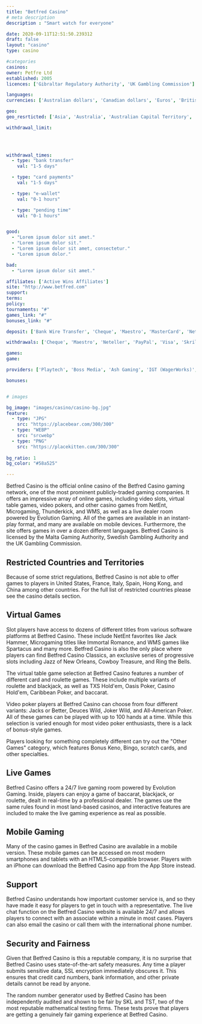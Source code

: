 ```yaml
---
title: "Betfred Casino"
# meta description
description : "Smart watch for everyone"

date: 2020-09-11T12:51:50.239312
draft: false
layout: "casino" 
type: casino

#categories
casinos: 
owner: Petfre Ltd
established: 2005
licences: ['Gibraltar Regulatory Authority', 'UK Gambling Commission']

languages: 
currencies: ['Australian dollars', 'Canadian dollars', 'Euros', 'British pounds sterling', 'Hong Kong dollars', 'Icelandic krónur', 'Japanese yen', 'Malaysian ringgits', 'Norwegian kroner', 'New Zealand dollars', 'Thai baht', 'South African Rand']

geo: 
geo_resrticted: ['Asia', 'Australia', 'Australian Capital Territory', 'New South Wales', 'Northern Territory', 'Queensland', 'South Australia', 'Tasmania', 'Victoria', 'Western Australia', 'Austria', 'Belgium', 'Bulgaria', 'Canada', 'China', 'Cyprus', 'Czech Republic', 'Denmark', 'Estonia', 'France', 'Germany', 'Baden-Württemberg', 'Bayern', 'Berlin', 'Brandenburg', 'Bremen', 'Hamburg', 'Hessen', 'Mecklenburg-Vorpommern', 'Niedersachsen', 'Nordrhein-Westfalen', 'Rheinland-Pfalz', 'Saarland', 'Sachsen', 'Sachsen-Anhalt', 'Schleswig-Holstein', 'Thüringen', 'Greece', 'Hungary', 'Israel', 'Italy', 'Japan', 'Kyrgyzstan', 'Latvia', 'Montenegro', 'Norway', 'Poland', 'Portugal', 'Puerto Rico', 'Romania', 'Serbia', 'Singapore', 'Slovakia', 'South Africa', 'Spain', 'Sweden', 'Switzerland', 'Turkey', 'United States', 'Alabama', 'Alaska', 'American Samoa', 'Arizona', 'Arkansas', 'California', 'Colorado', 'Connecticut', 'Delaware', 'District of Columbia', 'Florida', 'Georgia(US)', 'Guam', 'Hawaii', 'Idaho', 'Illinois', 'Indiana', 'Iowa', 'Kansas', 'Kentucky', 'Louisiana', 'Maine', 'Maryland', 'Massachusetts', 'Michigan', 'Minnesota', 'Mississippi', 'Missouri', 'Montana', 'Nebraska', 'Nevada', 'New Hampshire', 'New Jersey', 'New Mexico', 'New York', 'North Carolina', 'North Dakota', 'Northern Mariana Islands', 'Ohio', 'Oklahoma', 'Oregon', 'Pennsylvania', 'Rhode Island', 'South Carolina', 'South Dakota', 'Tennessee', 'Texas', 'U.S. Virgin Islands', 'Utah', 'Vermont', 'Virginia', 'Washington', 'West Virginia', 'Wisconsin', 'Wyoming']

withdrawal_limit:

  
  

withdrawal_times:
  - type: "bank transfer"
    val: "1-5 days"

  - type: "card payments"
    val: "1-5 days"

  - type: "e-wallet"
    val: "0-1 hours"

  - type: "pending time"
    val: "0-1 hours"


good:
  - "Lorem ipsum dolor sit amet."
  - "Lorem ipsum dolor sit."
  - "Lorem ipsum dolor sit amet, consectetur."
  - "Lorem ipsum dolor."

bad:
  - "Lorem ipsum dolor sit amet."

affiliates: ['Active Wins Affiliates']
site: "http://www.betfred.com"
support: 
terms:
policy:
tournaments: "#"
games_link: "#"
bonuses_link: "#"

deposit: ['Bank Wire Transfer', 'Cheque', 'Maestro', 'MasterCard', 'Neteller', 'PayPal', 'Ukash', 'Visa', 'UK Betting Shops', 'Skrill']

withdrawals: ['Cheque', 'Maestro', 'Neteller', 'PayPal', 'Visa', 'Skrill', 'Bank Wire Transfer']

games: 
game:

providers: ['Playtech', 'Boss Media', 'Ash Gaming', 'IGT (WagerWorks)', 'Realistic Games', 'Blueprint Gaming']

bonuses:


# images

bg_image: "images/casino/casino-bg.jpg"  
feature:
  - type: "JPG" 
    src: "https://placebear.com/300/300"
  - type: "WEBP"
    src: "srcwebp"
  - type: "PNG"
    src: "https://placekitten.com/300/300"  
 
bg_ratio: 1 
bg_color: "#58a525"  

---
```


Betfred Casino is the official online casino of the Betfred Casino gaming network, one of the most prominent publicly-traded gaming companies. It offers an impressive array of online games, including video slots, virtual table games, video pokers, and other casino games from NetEnt, Microgaming, Thunderkick, and WMS, as well as a live dealer room powered by Evolution Gaming. All of the games are available in an instant-play format, and many are available on mobile devices. Furthermore, the site offers games in over a dozen different languages. Betfred Casino is licensed by the Malta Gaming Authority, Swedish Gambling Authority and the UK Gambling Commission.

## Restricted Countries and Territories
Because of some strict regulations, Betfred Casino is not able to offer games to players in United States, France, Italy, Spain, Hong Kong, and China among other countries. For the full list of restricted countries please see the casino details section.

## Virtual Games
Slot players have access to dozens of different titles from various software platforms at Betfred Casino. These include NetEnt favorites like Jack Hammer, Microgaming titles like Immortal Romance, and WMS games like Spartacus and many more. Betfred Casino is also the only place where players can find Betfred Casino Classics, an exclusive series of progressive slots including Jazz of New Orleans, Cowboy Treasure, and Ring the Bells.

The virtual table game selection at Betfred Casino features a number of different card and roulette games. These include multiple variants of roulette and blackjack, as well as TXS Hold'em, Oasis Poker, Casino Hold'em, Caribbean Poker, and baccarat.

Video poker players at Betfred Casino can choose from four different variants: Jacks or Better, Deuces Wild, Joker Wild, and All-American Poker. All of these games can be played with up to 100 hands at a time. While this selection is varied enough for most video poker enthusiasts, there is a lack of bonus-style games.

Players looking for something completely different can try out the "Other Games" category, which features Bonus Keno, Bingo, scratch cards, and other specialties.

## Live Games
Betfred Casino offers a 24/7 live gaming room powered by Evolution Gaming. Inside, players can enjoy a game of baccarat, blackjack, or roulette, dealt in real-time by a professional dealer. The games use the same rules found in most land-based casinos, and interactive features are included to make the live gaming experience as real as possible.

## Mobile Gaming
Many of the casino games in Betfred Casino are available in a mobile version. These mobile games can be accessed on most modern smartphones and tablets with an HTML5-compatible browser. Players with an iPhone can download the Betfred Casino app from the App Store instead.

## Support
Betfred Casino understands how important customer service is, and so they have made it easy for players to get in touch with a representative. The live chat function on the Betfred Casino website is available 24/7 and allows players to connect with an associate within a minute in most cases. Players can also email the casino or call them with the international phone number.

## Security and Fairness
Given that Betfred Casino is this a reputable company, it is no surprise that Betfred Casino uses state-of-the-art safety measures. Any time a player submits sensitive data, SSL encryption immediately obscures it. This ensures that credit card numbers, bank information, and other private details cannot be read by anyone.

The random number generator used by Betfred Casino has been independently audited and shown to be fair by SKL and TST, two of the most reputable mathematical testing firms. These tests prove that players are getting a genuinely fair gaming experience at Betfred Casino.